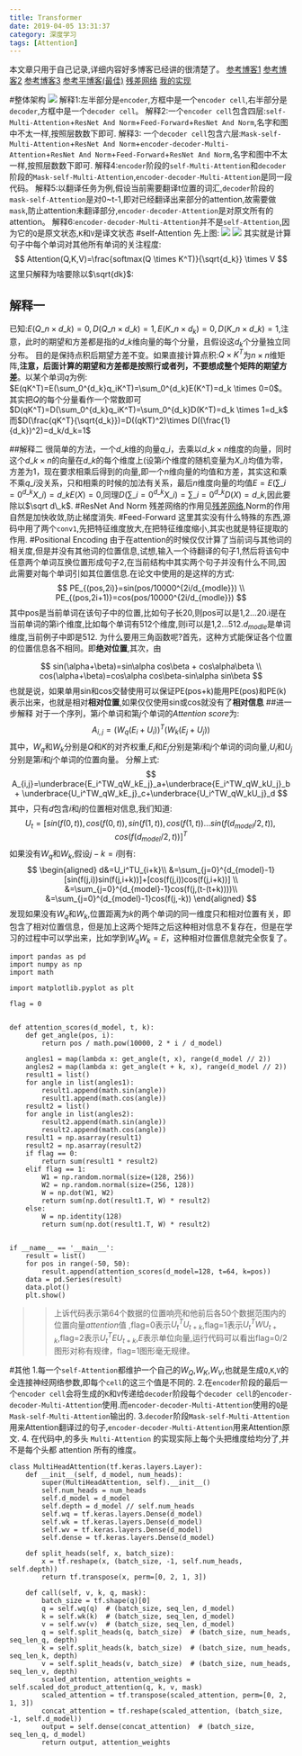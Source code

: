 ```yaml
---
title: Transformer
date: 2019-04-05 13:31:37
category: 深度学习
tags: [Attention]
---
```

本文章只用于自己记录,详细内容好多博客已经讲的很清楚了。
[参考博客1](https://jalammar.github.io/illustrated-transformer/)
[参考博客2](https://zhuanlan.zhihu.com/p/47282410?utm_source=wechat_session&utm_medium=social&s_r=0)
[参考博客3](https://blog.csdn.net/yiyele/article/details/81913031)
[参考平博客(最佳)](https://medium.com/@mromerocalvo/dissecting-bert-part1-6dcf5360b07f)
[残差网络](https://lingyixia.github.io/2019/05/01/CNNdevelopment/#ResNet)
[我的实现](https://github.com/lingyixia/Attention)
<!--more-->
#整体架构
![](/img/transform2.jpg)
解释1:左半部分是`encoder`,方框中是一个`encoder cell`,右半部分是`decoder`,方框中是一个`decoder cell`。
解释2:一个`encoder cell`包含四层:`self-Multi-Attention`+`ResNet And Norm`+`Feed-Forward`+`ResNet And Norm`,名字和图中不太一样,按照层数数下即可.
解释3: 一个`decoder cell`包含六层:`Mask-self-Multi-Attention`+`ResNet And Norm`+`encoder-decoder-Multi-Attention`+`ResNet And Norm`+`Feed-Forward`+`ResNet And Norm`,名字和图中不太一样,按照层数数下即可.
解释4:`encoder`阶段的`self-Multi-Attention`和`decoder`阶段的`Mask-self-Multi-Attention`,`encoder-decoder-Multi-Attention`是同一段代码。
解释5:以翻译任务为例,假设当前需要翻译t位置的词汇,`decoder`阶段的`mask-self-Attention`是对0~t-1,即对已经翻译出来部分的attention,故需要做`mask`,防止attention未翻译部分,`encoder-decoder-Attention`是对原文所有的attention。
解释6:`encoder-decoder-Multi-Attention`并不是`self-Attention`,因为它的`Q`是原文状态,`K`和`V`是译文状态
#self-Attention
先上图:
![](/img/transform1.gif)
![](/img/selfattention.jpg)
其实就是计算句子中每个单词对其他所有单词的关注程度:
$$
Attention(Q,K,V)=\frac{softmax(Q \times K^T)}{\sqrt{d_k}} \times V
$$
这里只解释为啥要除以$\sqrt{dk}$:
## 解释一
已知:$E(Q\_n \times d\_k)=0,D(Q\_n \times d\_k)=1,E(K\_n \times d_k)=0,D(K\_n \times d\_k)=1$,注意，此时的期望和方差都是指的$d\_k$维向量的每个分量，且假设这$d_k$个分量独立同分布。
目的是保持点积后期望方差不变。如果直接计算点积:$Q \times K^T$为$n \times n$维矩阵,**注意，后面计算的期望和方差都是按照行或者列，不要想成整个矩阵的期望方差**。以某个单词$q$为例:
$E(qK^T)=E(\sum_0^{d_k}q_iK^T)=\sum_0^{d_k}E(K^T)=d_k \times 0=0$。其实把$Q$的每个分量看作一个常数即可
$D(qK^T)=D(\sum_0^{d_k}q_iK^T)=\sum_0^{d_k}D(K^T)=d_k \times 1=d_k$
而$D(\frac{qK^T}{\sqrt{d_k}})=D((qKT)^2)\times D((\frac{1}{d_k})^2)=d_k/d_k=1$

##解释二
很简单的方法，一个$d\_k$维的向量$q\_i$，去乘以$d\_k \times n$维度的向量，同时这个$d\_k \times n$的向量在$d\_k$的每个维度上(设第$i$个维度的随机变量为$X\_i$)均值为零，方差为1，现在要求相乘后得到的向量,即一个$n$维向量的均值和方差，其实这和乘不乘$q\_i$没关系，只和相乘的时候的加法有关系，最后$n$维度向量的均值$E=E(\sum\_{i=0}^{d\_k}X\_i)=d\_kE(X)=0$,同理$D(\sum\_{i=0}^{d\_k}X\_i)=\sum\_{i=0}^{d\_k}D(X)=d\_k$,因此要除以$\sqrt d\_k$.
#ResNet And Norm
残差网络的作用见[残差网络](https://www.jianshu.com/p/e58437f39f65),Norm的作用自然是加快收敛,防止梯度消失.
#Feed-Forward
这里其实没有什么特殊的东西,源码中用了两个`conv1`,先把特征维度放大,在把特征维度缩小,其实也就是特征提取的作用.
#Positional Encoding
由于在attention的时候仅仅计算了当前词与其他词的相关度,但是并没有其他词的位置信息,试想,输入一个待翻译的句子1,然后将该句中任意两个单词互换位置形成句子2,在当前结构中其实两个句子并没有什么不同,因此需要对每个单词引如其位置信息.在论文中使用的是这样的方式:
$$
PE_{(pos,2i)}=sin(pos/10000^{2i/d_{modle}}) \\
PE_{(pos,2i+1)}=cos(pos/10000^{2i/d_{modle}})
$$
其中pos是当前单词在该句子中的位置,比如句子长20,则pos可以是1,2...20.i是在当前单词的第i个维度,比如每个单词有512个维度,则i可以是1,2...512.$d_{modle}$是单词维度,当前例子中即是512.
为什么要用三角函数呢?首先，这种方式能保证各个位置的位置信息各不相同。即**绝对位置**,其次，由

$$
sin(\alpha+\beta)=sin\alpha cos\beta + cos\alpha\beta \\
cos(\alpha+\beta)=cos\alpha cos\beta-sin\alpha sin\beta
$$
也就是说，如果单用sin和cos交替使用可以保证PE(pos+k)能用PE(pos)和PE(k)表示出来，也就是相对**相对位置**,如果仅仅使用sin或cos就没有了**相对信息**
##进一步解释
对于一个序列，第$i$个单词和第$j$个单词的$Attention$ $score$为:
$$
A_{i,j}=(W_q(E_i+U_i))^T(W_k(E_j+U_j))
$$
其中，$W_q$和$W_k$分别是$Q$和$K$的对齐权重,$E_i$和$E_j$分别是第$i$和$j$个单词的词向量,$U_i$和$U_j$分别是第$i$和$j$个单词的位置向量。
分解上式:
$$
A_{i,j}=\underbrace{E_i^TW_qW_kE_j}_a+\underbrace{E_i^TW_qW_kU_j}_b+ \underbrace{U_i^TW_qW_kE_j}_c+\underbrace{U_i^TW_qW_kU_j}_d
$$
其中，只有$d$包含$i$和$j$的位置相对信息,我们知道:
$$
U_t=\left[ sin(f(0,t)),cos(f(0,t)),sin(f(1,t)),cos(f(1,t))...sin(f(d_{model}/2,t)),cos(f(d_{model}/2,t)) \right]^T
$$
如果没有$W_q$和$W_k$,假设$j-k=i$则有:
$$
\begin{aligned}
d&=U_i^TU_{i+k}\\
&=\sum_{j=0}^{d_{model}-1}[sin(f(j,i))sin(f(j,i+k))]+[cos(f(j,i))cos(f(j,i+k))] \\
&=\sum_{j=0}^{d_{model}-1}cos(f(j,(t-(t+k))))\\
&=\sum_{j=0}^{d_{model}-1}cos(f(j,-k))
\end{aligned}
$$
发现如果没有$W_q$和$W_k$,位置距离为$k$的两个单词的同一维度只和相对位置有关，即包含了相对位置信息，但是加上这两个矩阵之后这种相对信息不复存在，但是在学习的过程中可以学出来，比如学到$W_qW_k=E$，这种相对位置信息就完全恢复了。
```
import pandas as pd
import numpy as np
import math

import matplotlib.pyplot as plt

flag = 0


def attention_scores(d_model, t, k):
    def get_angle(pos, i):
        return pos / math.pow(10000, 2 * i / d_model)

    angles1 = map(lambda x: get_angle(t, x), range(d_model // 2))
    angles2 = map(lambda x: get_angle(t + k, x), range(d_model // 2))
    result1 = list()
    for angle in list(angles1):
        result1.append(math.sin(angle))
        result1.append(math.cos(angle))
    result2 = list()
    for angle in list(angles2):
        result2.append(math.sin(angle))
        result2.append(math.cos(angle))
    result1 = np.asarray(result1)
    result2 = np.asarray(result2)
    if flag == 0:
        return sum(result1 * result2)
    elif flag == 1:
        W1 = np.random.normal(size=(128, 256))
        W2 = np.random.normal(size=(256, 128))
        W = np.dot(W1, W2)
        return sum(np.dot(result1.T, W) * result2)
    else:
        W = np.identity(128)
        return sum(np.dot(result1.T, W) * result2)


if __name__ == '__main__':
    result = list()
    for pos in range(-50, 50):
        result.append(attention_scores(d_model=128, t=64, k=pos))
    data = pd.Series(result)
    data.plot()
    plt.show()
```
>>上诉代码表示第$64$个数据的位置响亮和他前后各50个数据范围内的位置向量$attention$值 ,flag=0表示$U_t^T U_{t+k}$,flag=1表示$U_t^TWU_{t+k}$,flag=2表示$U_t^T E U_{t+k}$,$E$表示单位向量,运行代码可以看出flag=0/2图形对称有规律，flag=1图形毫无规律。

#其他
1.每一个`self-Attention`都维护一个自己的$W_Q$,$W_K$,$W_V$,也就是生成`Q`,`K`,`V`的全连接神经网络参数,即每个`cell`的这三个值是不同的.
2.在`encoder`阶段的最后一个`encoder cell`会将生成的`K`和`V`传递给`decoder`阶段每个`decoder cell`的`encoder-decoder-Multi-Attention`使用.而`encoder-decoder-Multi-Attention`使用的`Q`是`Mask-self-Multi-Attention`输出的.
3.`decoder`阶段`Mask-self-Multi-Attention`用来Attention翻译过的句子,`encoder-decoder-Multi-Attention`用来Attention原文.
4. 在代码中,的多头 `Multi-Attention` 的实现实际上每个头把维度给均分了,并不是每个头都 attention 所有的维度。
```
class MultiHeadAttention(tf.keras.layers.Layer):
    def __init__(self, d_model, num_heads):
        super(MultiHeadAttention, self).__init__()
        self.num_heads = num_heads
        self.d_model = d_model
        self.depth = d_model // self.num_heads
        self.wq = tf.keras.layers.Dense(d_model)
        self.wk = tf.keras.layers.Dense(d_model)
        self.wv = tf.keras.layers.Dense(d_model)
        self.dense = tf.keras.layers.Dense(d_model)

    def split_heads(self, x, batch_size):
        x = tf.reshape(x, (batch_size, -1, self.num_heads, self.depth))
        return tf.transpose(x, perm=[0, 2, 1, 3])

    def call(self, v, k, q, mask):
        batch_size = tf.shape(q)[0]
        q = self.wq(q)  # (batch_size, seq_len, d_model)
        k = self.wk(k)  # (batch_size, seq_len, d_model)
        v = self.wv(v)  # (batch_size, seq_len, d_model)
        q = self.split_heads(q, batch_size)  # (batch_size, num_heads, seq_len_q, depth)
        k = self.split_heads(k, batch_size)  # (batch_size, num_heads, seq_len_k, depth)
        v = self.split_heads(v, batch_size)  # (batch_size, num_heads, seq_len_v, depth)
        scaled_attention, attention_weights = self.scaled_dot_product_attention(q, k, v, mask)
        scaled_attention = tf.transpose(scaled_attention, perm=[0, 2, 1, 3])
        concat_attention = tf.reshape(scaled_attention, (batch_size, -1, self.d_model))
        output = self.dense(concat_attention)  # (batch_size, seq_len_q, d_model)
        return output, attention_weights
```